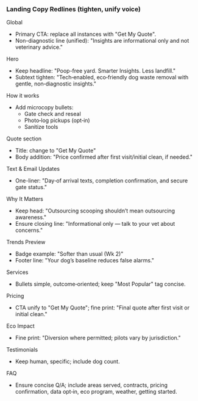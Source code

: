 ### Landing Copy Redlines (tighten, unify voice)

Global

- Primary CTA: replace all instances with "Get My Quote".
- Non-diagnostic line (unified): "Insights are informational only and not veterinary advice."

Hero

- Keep headline: "Poop-free yard. Smarter Insights. Less landfill."
- Subtext tighten: "Tech‑enabled, eco‑friendly dog waste removal with gentle, non‑diagnostic insights."

How it works

- Add microcopy bullets:
  - Gate check and reseal
  - Photo‑log pickups (opt‑in)
  - Sanitize tools

Quote section

- Title: change to "Get My Quote"
- Body addition: "Price confirmed after first visit/initial clean, if needed."

Text & Email Updates

- One-liner: "Day‑of arrival texts, completion confirmation, and secure gate status."

Why It Matters

- Keep head: "Outsourcing scooping shouldn’t mean outsourcing awareness."
- Ensure closing line: "Informational only — talk to your vet about concerns."

Trends Preview

- Badge example: "Softer than usual (Wk 2)"
- Footer line: "Your dog’s baseline reduces false alarms."

Services

- Bullets simple, outcome‑oriented; keep "Most Popular" tag concise.

Pricing

- CTA unify to "Get My Quote"; fine print: "Final quote after first visit or initial clean."

Eco Impact

- Fine print: "Diversion where permitted; pilots vary by jurisdiction."

Testimonials

- Keep human, specific; include dog count.

FAQ

- Ensure concise Q/A; include areas served, contracts, pricing confirmation, data opt‑in, eco program, weather, getting started.
